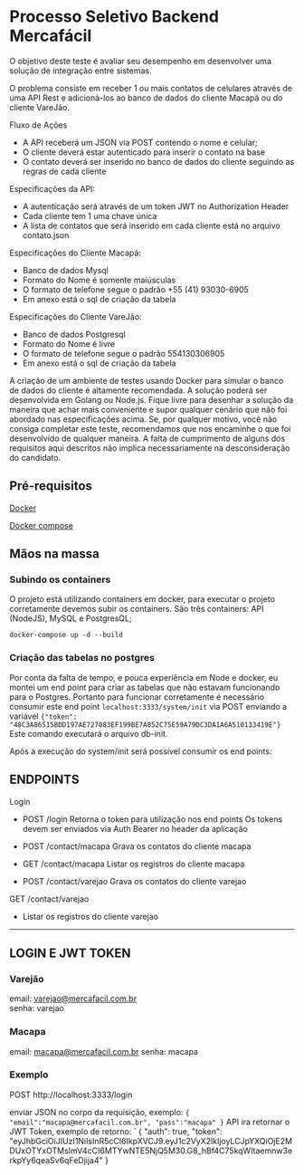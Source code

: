 # Processo Seletivo Backend Mercafácil

O objetivo deste teste é avaliar seu desempenho em desenvolver uma solução de integração entre sistemas.

O problema consiste em receber 1 ou mais contatos de celulares através de uma API Rest e adicioná-los ao banco de dados do cliente Macapá ou do cliente VareJão.

Fluxo de Ações
- A API receberá um JSON via POST contendo o nome e celular;
- O cliente deverá estar autenticado para inserir o contato na base
- O contato deverá ser inserido no banco de dados do cliente seguindo as regras de cada cliente

Especificações da API:
- A autenticação será através de um token JWT no Authorization Header
- Cada cliente tem 1 uma chave única
- A lista de contatos que será inserido em cada cliente está no arquivo contato.json

Especificações do Cliente Macapá:
- Banco de dados Mysql
- Formato do Nome é somente maiúsculas
- O formato de telefone segue o padrão +55 (41) 93030-6905
- Em anexo está o sql de criação da tabela

Especificações do Cliente VareJão:
- Banco de dados Postgresql
- Formato do Nome é livre
- O formato de telefone segue o padrão 554130306905
- Em anexo está o sql de criação da tabela

A criação de um ambiente de testes usando Docker para simular o banco de dados do cliente é altamente recomendada. A solução poderá ser desenvolvida em Golang ou Node.js. Fique livre para desenhar a solução da maneira que achar mais conveniente e supor qualquer cenário que não foi abordado nas especificações acima. Se, por qualquer motivo, você não consiga completar este teste, recomendamos que nos encaminhe o que foi desenvolvido de qualquer maneira. A falta de cumprimento de alguns dos requisitos aqui descritos não implica necessariamente na desconsideração do candidato.


## Pré-requisitos
[Docker](https://www.docker.com/)

[Docker compose](https://docs.docker.com/compose/install/) 

## Mãos na massa

### Subindo os containers

O projeto está utilizando containers em docker, para executar o projeto corretamente devemos subir os containers.
São três containers: API (NodeJS), MySQL e PostgresQL; 

`docker-compose up -d --build`

### Criação das tabelas no postgres
Por conta da falta de tempo, e pouca experiência em Node e docker, eu montei um end point para criar as tabelas que não estavam funcionando para o Postgres.
Portanto para funcionar corretamente é necessário consumir este end point `localhost:3333/system/init` via POST enviando a variável `{"token": "48C3A86515BDD197AE727083EF199BE7A852C75E59A79DC3DA1A6A510133419E"}`
Este comando executará o arquivo db-init.

Após a execução do system/init será possível consumir os end points:

## ENDPOINTS
Login

- POST /login
Retorna o token para utilização nos end points
Os tokens devem ser enviados via Auth Bearer no header da aplicação

- POST /contact/macapa
Grava os contatos do cliente macapa 

- GET /contact/macapa
Listar os registros do cliente macapa

- POST /contact/varejao
Grava os contatos do cliente varejao

GET /contact/varejao
- Listar os registros do cliente varejao

***
## LOGIN E JWT TOKEN

### Varejão
email: varejao@mercafacil.com.br  
senha: varejao

### Macapa
email: macapa@mercafacil.com.br 
senha: macapa

### Exemplo

POST http://localhost:3333/login

enviar JSON no corpo da requisição, exemplo:
`
{
  "email":"macapa@mercafacil.com.br",
  "pass":"macapa"
}
`
API ira retornar o JWT Token, exemplo de retorno:
`
{
  "auth": true,
  "token": "eyJhbGciOiJIUzI1NiIsInR5cCI6IkpXVCJ9.eyJ1c2VyX2lkIjoyLCJpYXQiOjE2MDUxOTYxOTMsImV4cCI6MTYwNTE5NjQ5M30.G8_hBf4C75kqWItaemnw3erkpYy6qeaSv6qFeDjija4"
}